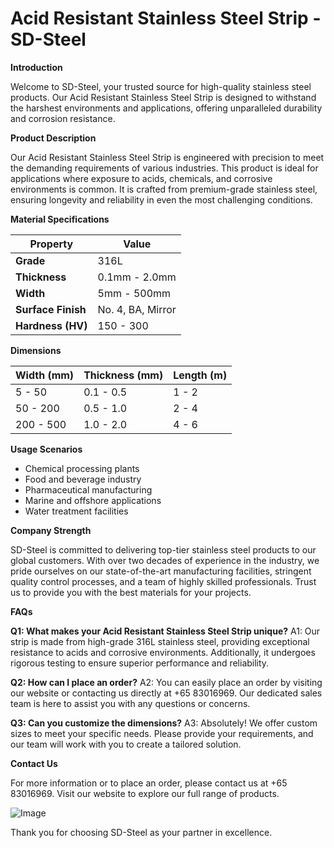 # Acid Resistant Stainless Steel Strip - SD-Steel

**Introduction**

Welcome to SD-Steel, your trusted source for high-quality stainless steel products. Our Acid Resistant Stainless Steel Strip is designed to withstand the harshest environments and applications, offering unparalleled durability and corrosion resistance.

**Product Description**

Our Acid Resistant Stainless Steel Strip is engineered with precision to meet the demanding requirements of various industries. This product is ideal for applications where exposure to acids, chemicals, and corrosive environments is common. It is crafted from premium-grade stainless steel, ensuring longevity and reliability in even the most challenging conditions.

**Material Specifications**

| **Property**           | **Value**            |
|------------------------|----------------------|
| **Grade**              | 316L                 |
| **Thickness**          | 0.1mm - 2.0mm        |
| **Width**              | 5mm - 500mm          |
| **Surface Finish**     | No. 4, BA, Mirror     |
| **Hardness (HV)**      | 150 - 300            |

**Dimensions**

| **Width (mm)** | **Thickness (mm)** | **Length (m)** |
|----------------|--------------------|----------------|
| 5 - 50         | 0.1 - 0.5          | 1 - 2          |
| 50 - 200       | 0.5 - 1.0          | 2 - 4          |
| 200 - 500      | 1.0 - 2.0          | 4 - 6          |

**Usage Scenarios**

- Chemical processing plants
- Food and beverage industry
- Pharmaceutical manufacturing
- Marine and offshore applications
- Water treatment facilities

**Company Strength**

SD-Steel is committed to delivering top-tier stainless steel products to our global customers. With over two decades of experience in the industry, we pride ourselves on our state-of-the-art manufacturing facilities, stringent quality control processes, and a team of highly skilled professionals. Trust us to provide you with the best materials for your projects.

**FAQs**

**Q1: What makes your Acid Resistant Stainless Steel Strip unique?**
A1: Our strip is made from high-grade 316L stainless steel, providing exceptional resistance to acids and corrosive environments. Additionally, it undergoes rigorous testing to ensure superior performance and reliability.

**Q2: How can I place an order?**
A2: You can easily place an order by visiting our website or contacting us directly at +65 83016969. Our dedicated sales team is here to assist you with any questions or concerns.

**Q3: Can you customize the dimensions?**
A3: Absolutely! We offer custom sizes to meet your specific needs. Please provide your requirements, and our team will work with you to create a tailored solution.

**Contact Us**

For more information or to place an order, please contact us at +65 83016969. Visit our website to explore our full range of products.

![Image](https://github.com/user-attachments/assets/2567258e-e124-4816-932d-1809bd27ef0b)

Thank you for choosing SD-Steel as your partner in excellence.